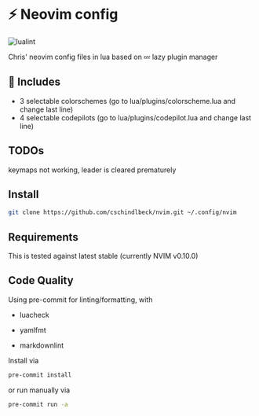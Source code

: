 # ⚡ Neovim config

![lualint](https://github.com/cschindlbeck/nvim/actions/workflows/lint.yml/badge.svg)

Chris' neovim config files in lua based on 💤 lazy plugin manager

## 🔋 Includes

- 3 selectable colorschemes (go to lua/plugins/colorscheme.lua and change last line)
- 4 selectable codepilots (go to lua/plugins/codepilot.lua and change last line)

## TODOs

keymaps not working, leader is cleared prematurely

## Install

```bash
git clone https://github.com/cschindlbeck/nvim.git ~/.config/nvim
```

## Requirements

This is tested against latest stable (currently NVIM v0.10.0)

## Code Quality

Using pre-commit for linting/formatting, with

- luacheck

- yamlfmt

- markdownlint

Install via

```bash
pre-commit install
```

or run manually via

```bash
pre-commit run -a
```
